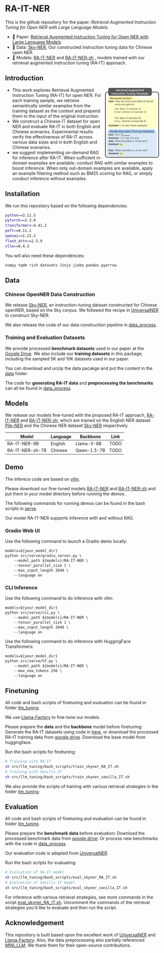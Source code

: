 # RA-IT-NER

This is the github repository for the paper: *Retrieval Augmented Instruction Tuning for Open NER with Large Language Models*.

- 📖 Paper: [Retrieval Augmented Instruction Tuning for Open NER with Large Language Models](https://todo)
- 📙 Data: [Sky-NER](https://huggingface.co/datasets/EmmaStrong/Sky-NER), Our constructed instruction tuning data for Chinese open NER. 
- 🔮 Models: [RA-IT-NER](https://TODO) and [RA-IT-NER-zh](https://TODO) , models trained with our retrieval augmented instruction tuning (RA-IT) approach.

## Introduction

<img style="width:35%;" align="right" src=assets/method.png/>

* This work explores Retrieval Augmented Instruction Tuning (RA-IT) for open NER. For each training sample, we retrieve semantically similar examples from the training dataset as the context and prepend them to the input of the original instruction. 
* We construct a Chinese IT dataset for open NER and evaluate RA-IT in both English and Chinese scenarios. Experimental results verify the effectiveness of RA-IT across various data sizes and in both English and Chinese scenarios.
* we suggest implementing on-demand RAG for inference after RA-IT. When sufficient in-domain examples are available, conduct RAG with similar examples to boost inference. When only out-domain examples are available, apply an example filtering method such as BM25 scoring for RAG, or simply conduct inference without examples.



## Installation
We run this repository based on the following dependencies:
```bash
python==3.11.5
pytorch==2.3.0
transformers=4.41.2
peft==0.11.1
openai==1.21.2
flash_attn==2.5.9
vllm==0.4.3
```
You will also need these dependencies:
```bash
numpy tqdm rich datasets Jinja jieba pandas pyarrow
```


## Data
### Chinese OpenNER Data Construction
We release [Sky-NER](https://huggingface.co/datasets/EmmaStrong/Sky-NER), an instruction-tuning dataset constructed for Chinese openNER, based on the Sky corpus. We followed the recipe in [UniversalNER](https://arxiv.org/abs/2308.03279) to construct Sky-NER.

We also release the code of our data construction pipeline in [data_process](src/data_process/).


### Training and Evaluation Datasets
We provide processed **benchmark datasets** used in our paper at the [Google Drive](https://drive.google.com/file/d/1lJZd89KwfIaIQKfty7Ba1nvkhhUKqPjz/view?usp=sharing). We also include our **training datasets** in this package, including the sampled 5K and 10K datasets used in our paper.

You can download and unzip the data pacakge and put the content in the [data](data) folder.

The code for **generating RA-IT data** and **preprocessing the benchmarks** can all be found in [data_process](src/data_process/).


## Models
We release our models fine-tuned with the proposed RA-IT approach, [RA-IT-NER](todo) and [RA-IT-NER-zh](todo), which are trained on the English NER dataset [Pile-NER](todo) and the Chinese NER dataset [Sky-NER](https://huggingface.co/datasets/EmmaStrong/Sky-NER) respectively.

| Model           | Language | Backbone    | Link |
|-----------------|----------|-------------|------|
| RA-IT-NER-8B    | English  | Llama-3-8B  | TODO |
| RA-IT-NER-zh-7B | Chinese  | Qwen-1.5-7B | TODO |

## Demo
The inferece code are based on [vllm](https://github.com/vllm-project/vllm).

Please download our fine-tuned models [RA-IT-NER](todo) and [RA-IT-NER-zh](todo) and put them in your model directory before running the demos.

The following commands for running demos can be found in the bash scripts in [serve](src/serve).

Our model RA-IT-NER supports inference with and without RAG. 

### Gradio Web UI

Use the following command to launch a Gradio demo locally:
```Shell
models=${your_model_dir}
python src/serve/gradio_server.py \
    --model_path ${models}/RA-IT-NER \
    --tensor_parallel_size 1 \
    --max_input_length 2048 \
    --language en
```

### CLI Inference

Use the following command to do inference with vllm:
```Shell
models=${your_model_dir}
python src/serve/cli.py \
    --model_path ${models}/RA-IT-NER \
    --tensor_parallel_size 1 \
    --max_input_length 2048 \
    --language en
```

Use the following command to do inference with HuggingFace Transformers:
```Shell
models=${your_model_dir}
python src/serve/hf.py \
    --model_path ${models}/RA-IT-NER \
    --max_new_tokens 256 \
    --language en
```

## Finetuning
All code and bash scripts of finetuning and evaluation can be found in folder [llm_tuning](src/llm_tuning/).

We use [Llama-Factory](https://github.com/hiyouga/LLaMA-Factory) to fine-tune our models. 

Please prepare the **data** and the **backbone** model before finetuning: Generate the RA-IT datasets using code in [here](src/data_process), or download the processed RA-IT training data from [google drive](https://drive.google.com/file/d/1lJZd89KwfIaIQKfty7Ba1nvkhhUKqPjz/view?usp=sharing). Download the base model from huggingface.

Run the bash scripts for finetuning:
```bash
# Training with RA-IT
sh src/llm_tuning/bash_scripts/train_skyner_RA_IT.sh
# Training with Vanilla IT
sh src/llm_tuning/bash_scripts/train_skyner_vanilla_IT.sh
```

We also provide the scripts of training with various retrieval strategies in the folder [llm_tuning](src/llm_tuning/bash_scripts):


## Evaluation
All code and bash scripts of finetuning and evaluation can be found in folder [llm_tuning](src/llm_tuning/).

Please prepare the **benchmark data** before evaluation: Download the processed benchmark data from [google drive](https://drive.google.com/file/d/1lJZd89KwfIaIQKfty7Ba1nvkhhUKqPjz/view?usp=sharing). Or process new benchmarks with the code in [data_process](src/data_process/).

Our evaluation code is adapted from [UniversalNER](https://github.com/universal-ner/universal-ner/tree/main). 

Run the bash scripts for evaluating:
```bash
# Evaluation of RA-IT model
sh src/llm_tuning/bash_scripts/eval_skyner_RA_IT.sh
# Evaluation of Vanilla IT model
sh src/llm_tuning/bash_scripts/eval_skyner_vanilla_IT.sh
```
For inference with various retrieval strategies, see more commands in the script [eval_skyner_RA_IT.sh](src/llm_tuning/bash_scripts/eval_skyner_RA_IT.sh). Uncomment the commands of the retrieval strategies you'd like to evaluate and then run the script.

## Acknowledgement
This repository is built based upon the excellent work of [UniversalNER](https://github.com/universal-ner/universal-ner/tree/main) and [Llama-Factory](https://github.com/hiyouga/LLaMA-Factory). Also, the data preprocessing also partially referenced [MINI_LLM](https://github.com/jiahe7ay/MINI_LLM). We thank them for their open-source contributions.

